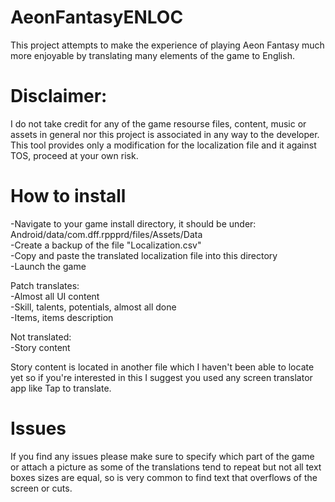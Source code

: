 # AeonFantasyENLOC
This project attempts to make the experience of playing Aeon Fantasy much more enjoyable by translating many elements of the game to English.  

#  Disclaimer: 
I do not take credit for any of the game resourse files, content, music or assets in general nor this project is associated in any way to the developer.
This tool provides only a modification for the localization file and it against TOS, proceed at your own risk.
  
#  How to install  
-Navigate to your game install directory, it should be under: Android/data/com.dff.rppprd/files/Assets/Data  
-Create a backup of the file "Localization.csv"  
-Copy and paste the translated localization file into this directory  
-Launch the game  
  
Patch translates:  
-Almost all UI content  
-Skill, talents, potentials, almost all done  
-Items, items description  
  
Not translated:  
-Story content  

Story content is located in another file which I haven't been able to locate yet so if you're interested in this
I suggest you used any screen translator app like Tap to translate.


# Issues  

If you find any issues please make sure to specify which part of the game or attach a picture as some of the translations tend to repeat but not all text boxes sizes are equal, so is very common to find text that overflows of the screen or cuts.
